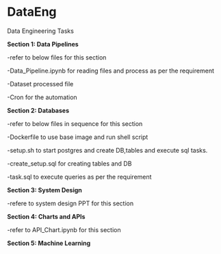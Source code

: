 # DataEng
Data Engineering Tasks

**Section 1: Data Pipelines**

-refer to below files for this section

-Data_Pipeline.ipynb for reading files and process as per the requirement

-Dataset processed file

-Cron for the automation

**Section 2: Databases**

-refer to below files in sequence for this section

-Dockerfile to use base image and run shell script

-setup.sh to start postgres and create DB,tables and execute sql tasks.

-create_setup.sql for creating tables and DB

-task.sql to execute queries as per the requirement

**Section 3: System Design**

-refere to system design PPT for this section

**Section 4: Charts and APIs**

-refer to API_Chart.ipynb for this section 

**Section 5: Machine Learning**
